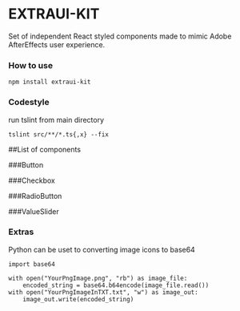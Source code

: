# EXTRAUI-KIT
Set of independent React styled components made to mimic Adobe AfterEffects user experience.

### How to use
`npm install extraui-kit`

### Codestyle

run tslint from main directory

`tslint src/**/*.ts{,x} --fix` 


##List of components


###Button

###Checkbox

###RadioButton

###ValueSlider



### Extras

Python can be uset to converting image icons to base64

```
import base64

with open("YourPngImage.png", "rb") as image_file:
    encoded_string = base64.b64encode(image_file.read())
with open("YourPngImageInTXT.txt", "w") as image_out:
    image_out.write(encoded_string)
```